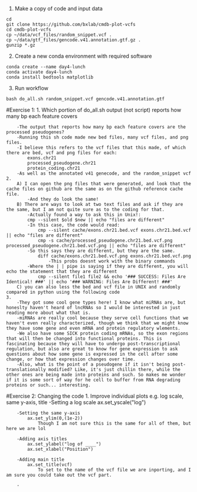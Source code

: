 1. Make a copy of code and input data

```
cd
git clone https://github.com/bxlab/cmdb-plot-vcfs
cd cmdb-plot-vcfs
cp ~/data/vcf_files/random_snippet.vcf .
cp ~/data/gtf_files/gencode.v41.annotation.gtf.gz .
gunzip *.gz
```

2. Create a new conda environment with required software

```
conda create --name day4-lunch
conda activate day4-lunch
conda install bedtools matplotlib
```

3. Run workflow

```
bash do_all.sh random_snippet.vcf gencode.v41.annotation.gtf
```

#Exercise 1: 
	1. Which portion of do_all.sh output (not script) reports how many bp each feature covers
	
		-The output that reports how many bp each feature covers are the processed pseudogenes?
		-Running this sh code made new bed files, many vcf files, and png files.
		-I believe this refers to the vcf files that this made, of which there are bed, vcf and png files for each:
			exons.chr21
			processed_pseudogene.chr21
			protein_coding.chr21
		-As well as the annotated v41 genecode, and the random_snippet vcf
	2. 
		A) I can open the png files that were generated, and look that the cache files on github are the same as on the github reference cache file.
			-And they do look the same!
		B) There are ways to look at two text files and ask if they are the same, but I am not quite sure as to the coding for that.
			-Actually found a way to ask this in Unix!:
			cmp --silent $old $new || echo "files are different"
			-In this case, the code would read:
				cmp --silent cache/exons.chr21.bed.vcf exons.chr21.bed.vcf || echo "files are different"
				cmp -s cache/processed_pseudogene.chr21.bed.vcf.png processed_pseudogene.chr21.bed.vcf.png || echo "files are different"
			-So this says they are different, but they are the same.
				diff cache/exons.chr21.bed.vcf.png exons.chr21.bed.vcf.png
					-This probs doesnt work with the binary commands
			-Where the | | pipe is saying if they are different, you will echo the statement that they are different
				cmp --silent file1 file2 && echo '### SUCCESS: Files Are Identical! ###' || echo '### WARNING: Files Are Different! ###'
		C) you can also less the bed and vcf file in UNIX and randomly compared in python using the following code
	3.
		-They got some cool gene types here! I know what miRNAs are, but honeslty haven't heard of lncRNAs so I would be interested in just reading more about what that is. 
		-miRNAs are really cool because they serve cell functions that we haven't even really characterized, though we think that we might know they have some gene and even mRNA and protein regulatory wlements.
		-We also have some SICK protein coding mRNAs, so the exon regions that will then be changed into functional proteins. This is fascinating because they will have to undergo post-transcriptional regulation, but also are great to know for gene expression to ask questions about how some gene is expressed in the cell after some change, or how that expression changes over time. 
		-Also, what is the point of a pseudogene if it isn't being post-translationally modified? Like, it's just chillin there, while the other ones are being made into proteins and such. So makes me wonder if it is some sort of way for he cell to buffer from RNA degrading proteins or such... interesting.

#Exercise 2: Changing the code
	1. Improve individual plots e.g. log scale, same y-axis, title
		-Setting a log scale
			ax.set_yscale("log")
	
		-Setting the same y-axis
			ax.set_ylim(0,(1e-2))
				Though I am not sure this is the same for all of them, but here we are lol
				
		-Adding axis titles
			ax.set_ylabel("log of ____")
			ax.set_xlabel("Position")
		
		-Adding main title
			ax.set_title(vcf)
				To set to the name of the vcf file we are inporting, and I am sure you could take out the vcf part. 
				
		-